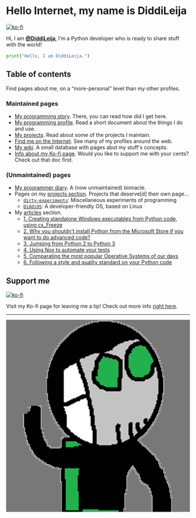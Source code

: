 # Hello Internet, my name is DiddiLeija

[![ko-fi](https://ko-fi.com/img/githubbutton_sm.svg)](https://ko-fi.com/G2G3AL6D6)

Hi, I am **[@DiddiLeija](https://github.com/DiddiLeija)**, I’m a Python developer who is ready to
share stuff with the world!

```python
print("Hello, I am DiddiLeija.")
```

## Table of contents

Find pages about me, on a “more-personal” level than my other profiles.

### Maintained pages

- [My programming story](my_story). There, you can read how did I get here.
- [My programming profile](profile). Read a short document about the things I do and use.
- [My projects](projects). Read about some of the projects I maintain.
- [Find me on the Internet](find_me). See many of my profiles around the web.
- [My wiki](wiki). A small database with pages abut my stuff's concepts.
- [Info about my Ko-fi page](kofi). Would you like to support me with your cents? Check out that doc first.

### (Unmaintained) pages

- [My programmer diary](diary). A (now unmaintained) binnacle.
- Pages on my [projects section](projects/). Projects that deserve\[d\] their own page...
  - [`dirty-experiments`](projects/dirty_experiments): Miscellaneous experiments of programming
  - [`DiddiOS`](projects/diddios): A developer-friendly OS, based on Linux
- My [articles](articles/) section.
  - [1. Creating standalone Windows executables from Python code, using cx\_Freeze](articles/article-01)
  - [2. Why you shouldn't install Python from the Microsoft Store if you want to do advanced code?](articles/article-02)
  - [3. Jumping from Python 2 to Python 3](articles/article-03)
  - [4. Using Nox to automate your tests](articles/article-04)
  - [5. Comparating the most popular Operative Systems of our days](articles/article-05)
  - [6. Following a style and quality standard on your Python code](articles/article-06)

## Support me

[![ko-fi](https://ko-fi.com/img/githubbutton_sm.svg)](https://ko-fi.com/G2G3AL6D6)

Visit my Ko-fi page for leaving me a tip! Check out more info [right here](kofi).

----

<!-- TODO: Update this image with a cleaner one! -->
![Diddi's Full Image](Diddi3.png)

<!-- TODO: Get another license! -->
<!--
----

_This site (and its components) is licensed under the [MIT license](license_notice)._
-->
